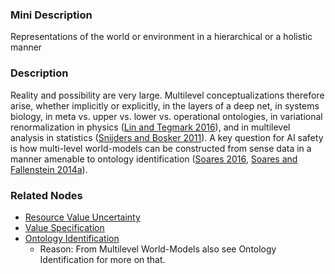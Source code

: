 ### Mini Description

Representations of the world or environment in a hierarchical or a holistic manner

### Description

Reality and possibility are very large. Multilevel conceptualizations therefore arise, whether implicitly or explicitly, in the layers of a deep net, in systems biology, in meta vs. upper vs. lower vs. operational ontologies, in variational renormalization in physics ([Lin and Tegmark 2016](https://arxiv.org/pdf/1608.08225v1.pdf)), and in multilevel analysis in statistics ([Snijders and Bosker 2011](https://uk.sagepub.com/en-gb/eur/multilevel-analysis/book234191)). A key question for AI safety is how multi-level world-models can be constructed from sense data in a manner amenable to ontology identification ([Soares 2016](https://intelligence.org/files/ValueLearningProblem.pdf), [Soares and Fallenstein 2014a](http://intelligence.org/files/TechnicalAgenda.pdf)).

### Related Nodes

- [Resource Value Uncertainty](/Value_Alignment/Validation/Averting_Instrumental_Incentives/Domesticity/Computational_Humility/Resource_Value_Uncertainty/Resource_Value_Uncertainty.md)
- [Value Specification](/Value_Alignment/Validation/Technical_Value_Alignment/Ethics_Mechanisms/Value_Specification/Value_Specification.md)
- [Ontology Identification](/Value_Alignment/Validation/Increasing_Contextual_Awareness/Realistic_World-Models/Unsupervised_Model_Learning/Ontology_Identification/Ontology_Identification.md)
	- Reason: From Multilevel World-Models also see Ontology Identification for more on that.
